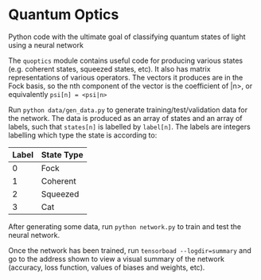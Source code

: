 # Quantum Optics   

Python code with the ultimate goal of classifying quantum states of light using
a neural network

The `quoptics` module contains useful code for producing various states (e.g.
coherent states, squeezed states, etc). It also has matrix representations of
various operators.
The vectors it produces are in the Fock basis, so the nth component of the
vector is the coefficient of |n>, or equivalently `psi[n] = <psi|n>`

Run `python data/gen_data.py` to generate training/test/validation data for the
network. The data is produced as an array of states and an array of labels, such
 that `states[n]` is labelled by `label[n]`. The labels are integers labelling
 which type the state is according to:

| Label  | State Type |
| ------ | ---------- |
|    0   |    Fock    |
|    1   |  Coherent  |
|    2   |  Squeezed  |
|    3   |    Cat     |

After generating some data, run `python network.py` to train and test the
neural network.

Once the network has been trained, run `tensorboad --logdir=summary` and go to
the address shown to view a visual summary of the network (accuracy, loss
function, values of biases and weights, etc).
